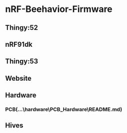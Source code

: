 # nRF-Beehavior-Firmware
## Thingy:52
## nRF91dk
## Thingy:53
## Website
## Hardware
### PCB(...\hardware\PCB_Hardware\README.md)
## Hives
